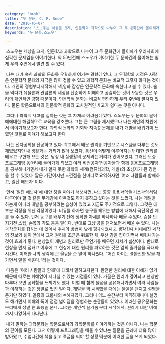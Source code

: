 ```yaml
---

category: 'book'
title: "두 문화, C. P. Snow"
date: '2016-05-07'
description: "스노우는 세상을 크게, 인문학과 과학으로 나누어 그 두 문화간에 몰이해가 우리사회에 심각한 문제임을 이야기한다. 약 50년전에 스노우가 이야기한 두 문화간의 몰이해는 쉽게 우리 주변에서 발견 할 수 있다."
keywords: '두 문화,스노우'

---
```


&nbsp;스노우는 세상을 크게, 인문학과 과학으로 나누어 그 두 문화간에 몰이해가 우리사회에 심각한 문제임을 이야기한다. 약 50년전에 스노우가 이야기한 두 문화간의 몰이해는 쉽게 우리 주변에서 발견 할 수 있다.

&nbsp;나는 내가 속한 과학의 문화를 우월하게 여기는 경향이 있다. 그 우월함의 지점은 사람은 인문학적 문화의 자극은 많이 접할 수 있고 과학적 문화는 비교적 그렇지 않다는 것이다. 개인의 경험부터시작해서 책,영화 감상은 인문학적 문화에 속한다고 볼 수 있다. 술을 먹다가 유물론과 관념론의 세상을 단순하게 이해하고 공감하는 것이 가능한 것은 우리의 개인적인  경험 때문이다. 인문학적 문화는 비교적 편안하게 우리 주변에 펼쳐져 있다. 물론 학문으로서의 인문학적 문화와 고차원적인 사고가 쉽다는 것은 아니다.

&nbsp;그러나 과학적 사고를 접하는 것은 그 자체로 어려움이 있다. 스노우는 두 문화의 몰이해에대한 해결책으로 교육을 강조했다. 그는 큰 그림을 제시했으나 나는 개인의 차원에서 이야기해보고자 한다. 과학적 문화의 기회와 지속성 문제를 내가 개발을 배워가며 느꼈던 것들로 이야기 해보고자 한다.

&nbsp;나는 전자공학을 전공하고 있다. 학교에서 배운 원리를 기반으로 시스템을 다루는 것도 재밌었지만 내 생활과는 거리가 많아 보였다. 통신이 어떻게 이루어지는가 대한 원리를 배우고 구현해 보는 것은, 당장 내 실생활의 문제와는 거리가 있어보였다. 그러던 도중 프로그래밍 동아리에 들어가게 되었고 여러 비전공자/전공자들과 함께 응용프로그래밍을 공부해나가면서 내가 알지 못한 과학의 세계(컴퓨터과학, 개발)의 초심자가 된 경험을 할 수 있었다. 짧은 기간이지만 느낀점을 한마디로 요약하자면 ‘여러 사람들과 함께하고, 일단 해보자’ 이다.

&nbsp;먼저 ‘일단 해보자'에 대한 것을 이야기 해보자면, 나는  종종 응용과학을 기초과학처럼 다루어야 할 것 같은 무게감에 아무것도 하지 못하고 있다는 것을 느꼈다. 나는 개발을 하는게 아니라 개발을 공부하려는 습성이 있었고 지금도 주기적으로 그렇다. 그것은 대부분 걱정을 위한 걱정이였다. 비유를 하자면 농구를 배우는 방법에 대해서 극단적인 예를 들 수 있다. 먼저 농구를 배우기 전에 정확한 자세를 하나하나 배울 수 있다. 슛을 던지기전 스텝, 손목의 각도 등등 말이다. 반대로 그냥 공을 던저보면서 배울 수 있다. 나는 과학문화를 접하는 데 있어서  후자의 방법이 낮게 평가되었다고 생각한다.비대해진 과학의 진보와 넓이 앞에서 그저 원리를 조금은 뒤로한 채, 우선 감을 잡아가면서 배워나가는 것이 효과가 좋다. 현상없이 개념과 원리로만 무언가를 배우면 지치기 쉽상이다. 반대로 현상을 먼저 접하고 이후에 그 현상에 대한 원리를 파악하는 것은 앎의 즐거움을 극대화시킨다. 이러한 나의 생각에 큰 울림을 준 말이 하나있다. “어린 아이는 불완전한 말을 해가면서 말을 배운다.“라는 것이다.

&nbsp;다음은 '여러 사람들과 함께'에 대해서 말하고자한다. 완전한 원리에 대한 이해가 없기 때문에 때로는 이해없이 지나칠 수 있는 지점들이 있다. 가끔은 원리가 결여되고 현상만 다루다 보면 공허함을 느끼기도 했다. 이럴 때 함께 물음을 공유해나가면서 여러 사람들과 이해하는 것은 정말로 멋진 일이다. 개발을 막 시작했을 때에는 물음을 던지고 설명을 듣기만 하였다. 일종의 그룹내의 수혜자였다. 그러나 어느 순간부터 미약하게나마 설명도 해가면서 이해의 폭이 점점 넓어짐을 경험하는 순간들이 있었다. 이러한 공유문화는 우리에게 정말 큰 효용을 준다. 그것은 개인적 즐거움 부터 시작해서, 원리에 대한 이해까지 다양하게 나타난다.

&nbsp;내가 말하는 과학문화는 학문으로서의 과학문화를 이야기하는 것은 아니다. 나는 학문의 깊이를 모른다. 그저 어떻게 프로그래밍을 배울 수 있냐는 질문을 근래에 더욱 많이 받아왔고, 수업시간에 책을 읽고 쪽글을 써야 할 상황 덕분에 이러한 글을 쓰게 되었다.
